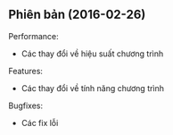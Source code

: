 ## Phiên bản (2016-02-26)

Performance:

  - Các thay đổi về hiệu suất chương trình

Features:

  - Các thay đổi về tính năng chương trình

Bugfixes:

  - Các fix lỗi
